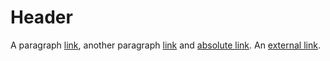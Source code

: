 Header
======

A paragraph [link](link), another paragraph [link](another-title) and [absolute link](/link). An [external link](http://www.google.com).

